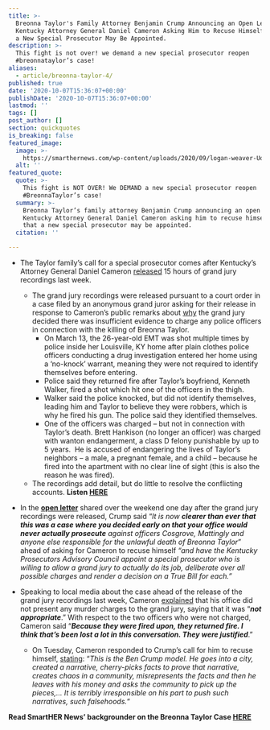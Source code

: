 ```yaml
---
title: >-
  Breonna Taylor's Family Attorney Benjamin Crump Announcing an Open Letter to
  Kentucky Attorney General Daniel Cameron Asking Him to Recuse Himself so that
  a New Special Prosecutor May Be Appointed.
description: >-
  This fight is not over! we demand a new special prosecutor reopen
  #breonnataylor’s case!
aliases:
  - article/breonna-taylor-4/
published: true
date: '2020-10-07T15:36:07+00:00'
publishDate: '2020-10-07T15:36:07+00:00'
lastmod: ''
tags: []
post_author: []
section: quickquotes
is_breaking: false
featured_image:
  image: >-
    https://smarthernews.com/wp-content/uploads/2020/09/logan-weaver-UoXvjzgTOyk-unsplash-e1600899996961.jpg
  alt: ''
featured_quote:
  quote: >-
    This fight is NOT OVER! We DEMAND a new special prosecutor reopen
    #BreonnaTaylor’s case!
  summary: >-
    Breonna Taylor’s family attorney Benjamin Crump announcing an open letter to
    Kentucky Attorney General Daniel Cameron asking him to recuse himself so
    that a new special prosecutor may be appointed.
  citation: ''

---
```

*   The Taylor family’s call for a special prosecutor comes after Kentucky’s Attorney General Daniel Cameron [released](https://kentucky.gov/Pages/Activity-stream.aspx?n=AttorneyGeneral&prId=967) 15 hours of grand jury recordings last week.
    *   The grand jury recordings were released pursuant to a court order in a case filed by an anonymous grand juror asking for their release in response to Cameron’s public remarks about [why](https://kentucky.gov/Pages/Activity-stream.aspx?n=AttorneyGeneral&prId=963) the grand jury decided there was insufficient evidence to charge any police officers in connection with the killing of Breonna Taylor.
        *   On March 13, the 26-year-old EMT was shot multiple times by police inside her Louisville, KY home after plain clothes police officers conducting a drug investigation entered her home using a ‘no-knock’ warrant, meaning they were not required to identify themselves before entering.
        *   Police said they returned fire after Taylor’s boyfriend, Kenneth Walker, fired a shot which hit one of the officers in the thigh.
        *   Walker said the police knocked, but did not identify themselves, leading him and Taylor to believe they were robbers, which is why he fired his gun. The police said they identified themselves.
        *   One of the officers was charged – but not in connection with Taylor’s death. Brett Hankison (no longer an officer) was charged with wanton endangerment, a class D felony punishable by up to 5 years.  He is accused of endangering the lives of Taylor’s neighbors – a male, a pregnant female, and a child – because he fired into the apartment with no clear line of sight (this is also the reason he was fired).
    *   The recordings add detail, but do little to resolve the conflicting accounts. **Listen [HERE](https://soundcloud.com/user-58776580/sets/breonna-taylor-tapes-hear-grand-jury-audio-recordings-from-case)**

*   In the **[open letter](https://act.bencrump.com/a/breonna-taylor)** shared over the weekend one day after the grand jury recordings were released, Crump said “_It is now **clearer than ever that this was a case where you decided early on that your office would never actually prosecute** against officers Cosgrove, Mattingly and anyone else responsible for the unlawful death of Breonna Taylor_” ahead of asking for Cameron to recuse himself _“and have the Kentucky Prosecutors Advisory Council appoint a special prosecutor who is willing to allow a grand jury to actually do its job, deliberate over all possible charges and render a decision on a True Bill for each.”_

*   Speaking to local media about the case ahead of the release of the grand jury recordings last week, Cameron [explained](https://www.wdrb.com/news/grand-jury-not-presented-with-murder-charges-against-2-officers-in-breonna-taylors-death-ag/article_d6fb9ade-0279-11eb-8dd6-d7e39a63357a.html) that his office did not present any murder charges to the grand jury, saying that it was “**_not appropriate_**.” With respect to the two officers who were not charged, Cameron said “**_Because they were fired upon, they returned fire. I think that’s been lost a lot in this conversation. They were justified_**.”
    *   On Tuesday, Cameron responded to Crump’s call for him to recuse himself, [stating](https://www.foxnews.com/us/breonna-taylor-daniel-cameron-kentucky-ag-black-republican-mob-mentality-megan-thee-stallion): “_This is the Ben Crump model. He goes into a city, created a narrative, cherry-picks facts to prove that narrative, creates chaos in a community, misrepresents the facts and then he leaves with his money and asks the community to pick up the pieces,… It is terribly irresponsible on his part to push such narratives, such falsehoods._“

**Read SmartHER News’ backgrounder on the Breonna Taylor Case [HERE](https://www.smarthernews.com/article/breonna-taylor-update/)**